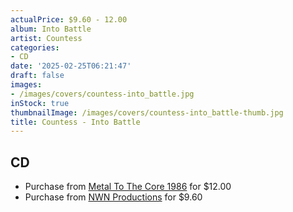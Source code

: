 ```yaml
---
actualPrice: $9.60 - 12.00
album: Into Battle
artist: Countess
categories:
- CD
date: '2025-02-25T06:21:47'
draft: false
images:
- /images/covers/countess-into_battle.jpg
inStock: true
thumbnailImage: /images/covers/countess-into_battle-thumb.jpg
title: Countess - Into Battle
---
```


## CD
* Purchase from [Metal To The Core 1986](https://metaltothecore1986.com/shop/countess-into-battle-cd/) for $12.00
* Purchase from [NWN Productions](http://shop.nwnprod.com/index.php?route=product/product&path=93&product_id=5712&sort=pd.name&order=ASC) for $9.60
